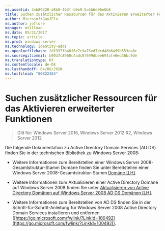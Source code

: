 ```yaml
---
ms.assetid: 3eb89320-d8b0-463f-b9e9-5a5b6e96e0b8
title: Suchen zusätzlicher Ressourcen für das Aktivieren erweiterter Funktionen
author: MicrosoftGuyJFlo
ms.author: joflore
manager: mtillman
ms.date: 05/31/2017
ms.topic: article
ms.prod: windows-server
ms.technology: identity-adds
ms.openlocfilehash: 2df997fb40f6c7c9a76ed7dcd4db6499b553ea0c
ms.sourcegitcommit: b00d7c8968c4adc8f699dbee694afe6ed36bc9de
ms.translationtype: MT
ms.contentlocale: de-DE
ms.lasthandoff: 04/08/2020
ms.locfileid: "80822483"
---
```

# <a name="finding-additional-resources-for-enabling-advanced-features"></a>Suchen zusätzlicher Ressourcen für das Aktivieren erweiterter Funktionen

>Gilt für: Windows Server 2016, Windows Server 2012 R2, Windows Server 2012

Die folgende Dokumentation zu Active Directory Domain Services (AD DS) finden Sie in der technischen Bibliothek zu Windows Server 2008:  
  
-   Weitere Informationen zum Bereitstellen einer Windows Server 2008-Gesamtstruktur-Stamm Domäne finden Sie unter Bereitstellen einer Windows Server 2008-Gesamtstruktur-Stamm [Domäne \[LH\]](assetId:///92406e8d-dc1c-4740-a00a-2c4032896dd1).  
  
-   Weitere Informationen zum Aktualisieren einer Active Directory Domäne auf Windows Server 2008 finden Sie unter [Aktualisieren von Active Directory Domänen auf Windows Server 2008 AD DS Domänen \[LH\]](assetId:///9c91be5f-df14-40b2-b176-2b1852a51e61).  
  
-   Weitere Informationen zum Bereitstellen von AD DS finden Sie in der Schritt-für-Schritt-Anleitung für Windows Server 2008 Active Directory Domain Services installieren und entfernen ([https://go.microsoft.com/fwlink/?LinkId=100492](https://go.microsoft.com/fwlink/?LinkId=100492)).  
  


